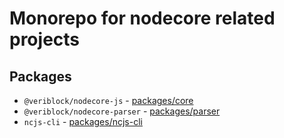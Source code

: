 # Monorepo for nodecore related projects

## Packages

- `@veriblock/nodecore-js` - [packages/core](./packages/core)
- `@veriblock/nodecore-parser` - [packages/parser](./packages/parser)
- `ncjs-cli` - [packages/ncjs-cli](./packages/ncjs-cli)
